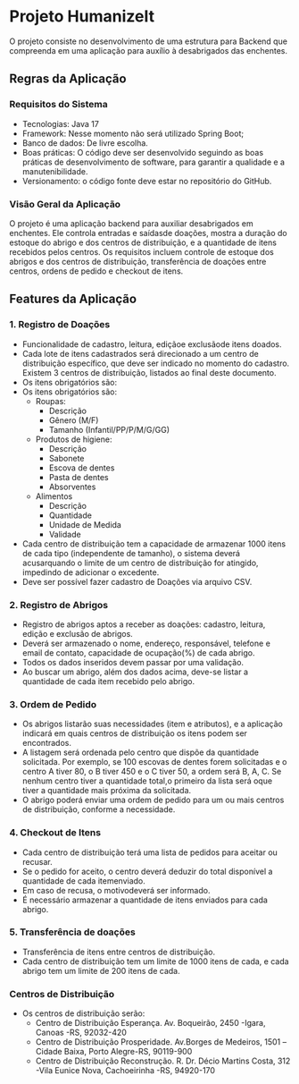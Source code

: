 # Projeto HumanizeIt

O projeto consiste no desenvolvimento de uma estrutura para Backend que compreenda em uma aplicação para auxílio à desabrigados das enchentes.

## Regras da Aplicação

### Requisitos do Sistema
- Tecnologias: Java 17 
- Framework: Nesse momento não será utilizado Spring Boot;
- Banco de dados: De livre escolha.
- Boas práticas: O código deve ser desenvolvido seguindo as boas práticas de desenvolvimento de software, para garantir a qualidade e a manutenibilidade.
- Versionamento: o código fonte deve estar no repositório do GitHub.

### Visão Geral da Aplicação

O  projeto  é  uma  aplicação  backend  para  auxiliar  desabrigados  em  enchentes.  Ele  controla entradas  e  saídasde  doações,  mostra  a  duração  do  estoque do  abrigo  e  dos  centros  de distribuição, e a quantidade de itens recebidos pelos centros. Os requisitos incluem controle de estoque dos abrigos e dos centros de distribuição, transferência de doações entre centros, ordens de pedido e checkout de itens.

## Features da Aplicação

### 1. Registro de Doações

- Funcionalidade de cadastro, leitura, ediçãoe exclusãode itens doados.
- Cada lote de itens cadastrados será direcionado a um centro de distribuição específico, que  deve  ser  indicado  no  momento  do  cadastro.  Existem  3  centros  de  distribuição, listados ao final deste documento.
- Os itens obrigatórios são:
- Os itens obrigatórios são:
    - Roupas:
        * Descrição
        * Gênero (M/F)
        * Tamanho (Infantil/PP/P/M/G/GG)
    - Produtos de higiene:
        * Descrição
        * Sabonete
        * Escova de dentes
        * Pasta de dentes
        * Absorventes
    - Alimentos
        * Descrição
        * Quantidade 
        * Unidade de Medida 
        * Validade 
- Cada  centro  de distribuição  tem  a  capacidade  de  armazenar  1000  itens  de  cada  tipo (independente de tamanho), o sistema deverá acusarquando o limite de um centro de distribuição for atingido, impedindo de adicionar o excedente.
- Deve ser possível fazer cadastro de Doações via arquivo CSV.

### 2. Registro de Abrigos

- Registro de abrigos aptos a receber as doações: cadastro, leitura, edição e exclusão de abrigos. 
- Deverá  ser  armazenado  o nome,  endereço, responsável, telefone e email de contato, capacidade de ocupação(%) de cada abrigo.
- Todos os dados inseridos devem passar por uma validação.
- Ao buscar um abrigo, além dos dados acima, deve-se listar a quantidade de cada item recebido pelo abrigo.

### 3. Ordem de Pedido

- Os abrigos listarão suas necessidades (item e atributos), e a aplicação indicará em quais centros de distribuição os itens podem ser encontrados.
- A listagem será ordenada pelo centro que dispõe da quantidade solicitada. Por exemplo, se 100 escovas de dentes forem solicitadas e o centro A tiver 80, o B tiver 450 e o C tiver 50, a ordem será B, A, C. Se nenhum centro tiver a quantidade total,o primeiro da lista será oque tiver a quantidade mais próxima da solicitada.
- O abrigo poderá enviar uma ordem de pedido para um ou mais centros de distribuição, conforme a necessidade.

### 4. Checkout de Itens

- Cada centro de distribuição terá uma lista de pedidos para aceitar ou recusar.
- Se o pedido for aceito, o centro deverá deduzir do total disponível a quantidade de cada itemenviado.
- Em caso de recusa, o motivodeverá ser informado.
- É necessário armazenar a quantidade de itens enviados para cada abrigo.

### 5. Transferência de doações
    
- Transferência de itens entre centros de distribuição.
- Cada centro de distribuição tem um limite de 1000 itens de cada, e cada abrigo tem um limite de 200 itens de cada.

### Centros de Distribuição
- Os centros de distribuição serão: 
    * Centro de Distribuição Esperança. Av. Boqueirão, 2450 -Igara, Canoas -RS, 92032-420
    * Centro de Distribuição Prosperidade. Av.Borges de Medeiros, 1501 –Cidade Baixa, Porto Alegre-RS, 90119-900
    * Centro de Distribuição Reconstrução. R. Dr. Décio Martins Costa, 312 -Vila Eunice Nova, Cachoeirinha -RS, 94920-170

